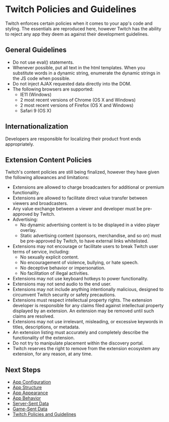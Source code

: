 # Twitch Policies and Guidelines

Twitch enforces certain policies when it comes to your app's code and styling. The essentials are
reproduced here, however Twitch has the ability to reject any app they deem as against their
development guidelines.

## General Guidelines
 - Do not use eval() statements.
 - Whenever possible, put all text in the ​html templates. When you substitute words in a dynamic
   string, enumerate the dynamic strings in the JS code when possible.
 - Do not inject AJAX requested data directly into the DOM.
 - The following browsers are supported:
   - IE11 (Windows)
   - 2 most recent versions of Chrome (OS X and Windows)
   - 2 most recent versions of Firefox (OS X and Windows)
   - Safari 9 (OS X)

## Internationalization
Developers are responsible for localizing their product front ends appropriately.

## Extension Content Policies
Twitch's content policies are still being finalized, however they have given the following
allowances and limitations:
 - Extensions are allowed to charge broadcasters for additional or premium functionality.
 - Extensions are allowed to facilitate direct value transfer between viewers and broadcasters.
 - Any value exchange between a viewer and developer must be pre-approved by Twitch.
 - Advertising:
   - No dynamic advertising content is to be displayed in a video player overlay.
   - Static advertising content (sponsors, merchandise, and so on) must be pre-approved by
     Twitch, to have external links whitelisted.
 - Extensions may not encourage or facilitate users to break Twitch user terms of
   service, including:
   - No sexually explicit content.
   - No encouragement of violence, bullying, or hate speech.
   - No deceptive behavior or impersonation.
   - No facilitation of illegal activities.
 - Extensions may not use keyboard hotkeys to power functionality.
 - Extensions may not send audio to the end user.
 - Extensions may not include anything intentionally malicious, designed to circumvent Twitch
   security or safety precautions.
 - Extensions must respect intellectual property rights. The extension developer is responsible
   for any claims filed against intellectual property displayed by an extension. An extension
   may be removed until such claims are resolved.
 - Extensions may not use irrelevant, misleading, or excessive keywords in titles, descriptions,
   or metadata.
 - An extension listing must accurately and completely describe the functionality of the extension.
 - Do not try to manipulate placement within the discovery portal.
 - Twitch reserves the right to remove from the extension ecosystem any extension, for any reason,
   at any time.

## Next Steps
 - [App Configuration](AppConfiguration.md)
 - [App Structure](AppStructure.md)
 - [App Appearance](AppAppearance.md)
 - [App Behavior](AppBehavior.md)
 - [Server-Sent Data](ServerSentData.md)
 - [Game-Sent Data](GameSentData.md)
 - [Twitch Policies and Guidelines](TwitchPolicies.md)

